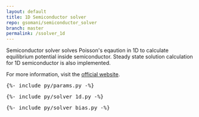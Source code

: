 ```yaml
---
layout: default
title: 1D Semiconductor solver
repo: gsomani/semiconductor_solver
branch: master
permalink: /ssolver_1d
---
```


Semiconductor solver solves Poisson's eqaution in 1D to calculate equilibrium potential inside semiconductor. Steady state solution calculation for 1D semiconductor is also implemented.

For more information, visit the [official website](www.gsomani.github.io/semiconductor_solver).

<pre data-executable data-language="python">
{%- include py/params.py -%}
</pre>

<pre data-executable data-language="python">
{%- include py/solver_1d.py -%}
</pre>

<pre data-executable data-language="python">
{%- include py/solver_bias.py -%}
</pre>